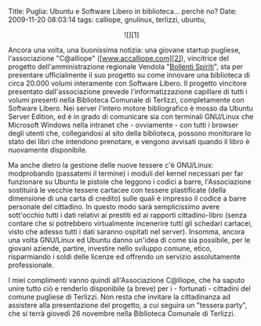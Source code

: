 Title: Puglia: Ubuntu e Software Libero in biblioteca... perchè no?
Date:  2009-11-20 08:03:14
tags: calliope, gnulinux, terlizzi, ubuntu,

<center>![][1]</center>

Ancora una volta, una
buonissima notizia: una giovane startup pugliese, l'associazione "C@alliope"
([www.accalliope.com][2]), vincitrice del progetto dell'amministrazione
regionale Vendola "[Bollenti Spiriti][3]", sta per presentare ufficialmente il
suo progetto su come innovare una biblioteca di circa 20.000 volumi
interamente con Software Libero. Il progetto vincitore presentato
dall'associazione prevede l'informatizzazione capillare di tutti i volumi
presenti nella Biblioteca Comunale di Terlizzi, completamente con Software
Libero. Nei server l'intero motore bibliografico è mosso da Ubuntu Server
Edition, ed è in grado di comunicare sia con terminali GNU/Linux che Microsoft
Windows nella intranet che - ovviamente - con tutti i browser degli utenti
che, collegandosi al sito della biblioteca, possono monitorare lo stato dei
libri che intendono prenotare, e vengono avvisati quando il libro è nuovamente
disponibile.


Ma anche dietro la gestione delle nuove tessere c'è GNU/Linux:
modprobando (passatemi il termine) i moduli del kernel necessari per far
funzionare su Ubuntu le pistole che leggono i codici a barre, l'Associazione
sostituirà le vecchie tessere cartacee con tessere plastificate (della
dimensione di una carta di credito) sulle quali è impresso il codice a barre
personale del cittadino. In questo modo sarà semplicissimo avere sott'occhio
tutti i dati relativi ai prestiti ed ai rapporti cittadino-libro (senza
contare che si potrebbero virtualmente incenerire tutti gli schedari cartacei,
visto che adesso tutti i dati saranno ospitati nel server). Insomma, ancora
una volta GNU/Linux ed Ubuntu danno un'idea di come sia possibile, per le
giovani aziende, partire, investire nello sviluppo comune, etico, risparmiando
i soldi delle licenze ed offrendo un servizio assolutamente professionale.


I miei complimenti vanno quindi all'Associazione C@lliope, che ha saputo unire
tutto ciò e renderlo disponibile (a breve) per i - fortunati - cittadini del
comune pugliese di Terlizzi. Non resta che invitare la cittadinanza ad
assistere alla presentazione del progetto, a cui seguira un "tessera party",
che si terrà giovedì 26 novembre nella Biblioteca Comunale di Terlizzi.

   [1]: http://dl.dropbox.com/u/369614/blog/img_red/49064575.png

   [2]: http://www.accalliope.com

   [3]: http://bollentispiriti.regione.puglia.it/

